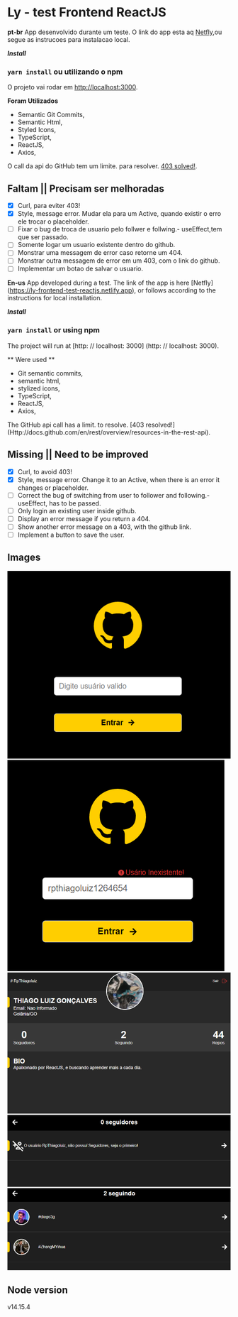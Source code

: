 # Ly - test Frontend ReactJS

**pt-br**
App desenvolvido durante um teste.
O link do app esta aq [Netfly](https://ly-frontend-test-reactjs.netlify.app),ou segue as instrucoes para instalacao local.

**_Install_**

### `yarn install` ou utilizando o npm

O projeto vai rodar em [http://localhost:3000](http://localhost:3000).

**Foram Utilizados**

- Semantic Git Commits,
- Semantic Html,
- Styled Icons,
- TypeScript,
- ReactJS,
- Axios,

O call da api do GitHub tem um limite. para resolver. [403 solved!](https://docs.github.com/pt/rest/overview/resources-in-the-rest-api).

## Faltam || Precisam ser melhoradas

- [x] Curl, para eviter 403!
- [x] Style, message error. Mudar ela para um Active, quando existir o erro ele trocar o placeholder.
- [ ] Fixar o bug de troca de usuario pelo follwer e follwing.- useEffect,tem que ser passado.
- [ ] Somente logar um usuario existente dentro do github.
- [ ] Monstrar uma messagem de error caso retorne um 404.
- [ ] Monstrar outra messagem de error em um 403, com o link do github.
- [ ] Implementar um botao de salvar o usuario.

**En-us**
App developed during a test.
The link of the app is here [Netfly] (https://ly-frontend-test-reactjs.netlify.app), or follows according to the instructions for local installation.

**_Install_**

### `yarn install` or using npm

The project will run at [http: // localhost: 3000] (http: // localhost: 3000).

** Were used **

- Git semantic commits,
- semantic html,
- stylized icons,
- TypeScript,
- ReactJS,
- Axios,

The GitHub api call has a limit. to resolve. [403 resolved!] (Http://docs.github.com/en/rest/overview/resources-in-the-rest-api).

## Missing || Need to be improved

- [x] Curl, to avoid 403!
- [x] Style, message error. Change it to an Active, when there is an error it changes or placeholder.
- [ ] Correct the bug of switching from user to follower and following.- useEffect, has to be passed.
- [ ] Only login an existing user inside github.
- [ ] Display an error message if you return a 404.
- [ ] Show another error message on a 403, with the github link.
- [ ] Implement a button to save the user.

## Images

![](./ReadMeImg/singIn.PNG)
![](./ReadMeImg/error.PNG)
![](./ReadMeImg/home.PNG)
![](./ReadMeImg/followers.PNG)
![](./ReadMeImg/following.PNG)

## Node version

v14.15.4
